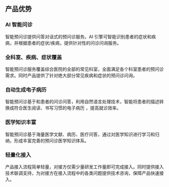## 产品优势
### AI 智能问诊
智能预问诊提供问答对话式的预问诊服务。AI 引擎可智能识别患者的症状和疾病，并根据患者的症状/疾病，提供针对性的问诊问询服务。

### 全科室、疾病、症状覆盖
智能预问诊服务覆盖综合医院的全部的常见科室，全面满足各个科室患者的预问诊需求。同时产品提供了针对绝大部分常见疾病和症状的预问诊问询。

### 自动生成电子病历
智能预问诊基于和患者的问诊问答，利用自然语言处理技术，智能将患者的描述转换成符合医生阅读、书写习惯的电子病历 ，提高就诊效率。

### 医学知识丰富
智能预问诊基于海量医学文献、病历、医疗问答，通过对医学知识进行学习和归纳，形成丰富完善的预问诊医学知识体系。

### 轻量化接入
产品接入流程简单轻量，对接方仅需少量研发工作量即可完成接入。同时提供接入技术联调支持，为对接方在接入流程中的各类问题提供技术咨询，保障产品快速接入。
